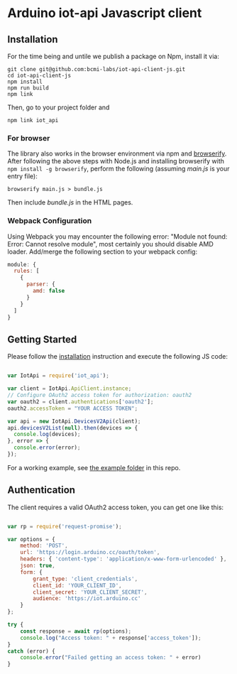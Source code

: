 # Arduino iot-api Javascript client

## Installation

For the time being and untile we publish a package on Npm, install it via:

```shell
git clone git@github.com:bcmi-labs/iot-api-client-js.git
cd iot-api-client-js
npm install
npm run build
npm link
```

Then, go to your project folder and 

```shell
npm link iot_api
```

### For browser

The library also works in the browser environment via npm and [browserify](http://browserify.org/). After following
the above steps with Node.js and installing browserify with `npm install -g browserify`,
perform the following (assuming *main.js* is your entry file):

```shell
browserify main.js > bundle.js
```

Then include *bundle.js* in the HTML pages.

### Webpack Configuration

Using Webpack you may encounter the following error: "Module not found: Error:
Cannot resolve module", most certainly you should disable AMD loader. Add/merge
the following section to your webpack config:

```javascript
module: {
  rules: [
    {
      parser: {
        amd: false
      }
    }
  ]
}
```

## Getting Started

Please follow the [installation](#installation) instruction and execute the following JS code:

```javascript

var IotApi = require('iot_api');

var client = IotApi.ApiClient.instance;
// Configure OAuth2 access token for authorization: oauth2
var oauth2 = client.authentications['oauth2'];
oauth2.accessToken = "YOUR ACCESS TOKEN";

var api = new IotApi.DevicesV2Api(client);
api.devicesV2List(null).then(devices => {
  console.log(devices);
}, error => {
  console.error(error);
});
```

For a working example, see [the example folder](./example) in this repo.

## Authentication

The client requires a valid OAuth2 access token, you can get one like this:

```javascript

var rp = require('request-promise');

var options = {
    method: 'POST',
    url: 'https://login.arduino.cc/oauth/token',
    headers: { 'content-type': 'application/x-www-form-urlencoded' },
    json: true,
    form: {
        grant_type: 'client_credentials',
        client_id: 'YOUR_CLIENT_ID',
        client_secret: 'YOUR_CLIENT_SECRET',
        audience: 'https://iot.arduino.cc'
    }
};

try {
    const response = await rp(options);
    console.log("Access token: " + response['access_token']);
}
catch (error) {
    console.error("Failed getting an access token: " + error)
}
```